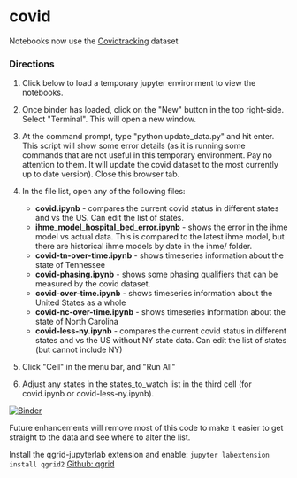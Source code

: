 # covid

Notebooks now use the [Covidtracking](https://covidtracking.com) dataset

### Directions
1.  Click below to load a temporary jupyter environment to view the notebooks.
2.  Once binder has loaded, click on the "New" button in the top right-side. Select "Terminal". This will open a new window.
3.  At the command prompt, type "python update_data.py" and hit enter. This script will show some error details (as it is running some commands that are not useful in this temporary environment. Pay no attention to them. It will update the covid dataset to the most currently up to date version). Close this browser tab.
4.  In the file list, open any of the following files:

    * **covid.ipynb** - compares the current covid status in different states and vs the US. Can edit the list of states.
    * **ihme_model_hospital_bed_error.ipynb** - shows the error in the ihme model vs actual data. This is compared to the latest ihme model, but there are historical ihme models by date in the ihme/ folder.
    * **covid-tn-over-time.ipynb** - shows timeseries information about the state of Tennessee
    * **covid-phasing.ipynb** - shows some phasing qualifiers that can be measured by the covid dataset.
    * **covid-over-time.ipynb** - shows timeseries information about the United States as a whole
    * **covid-nc-over-time.ipynb** - shows timeseries information about the state of North Carolina
    * **covid-less-ny.ipynb** - compares the current covid status in different states and vs the US without NY state data. Can edit the list of states (but cannot include NY)
    
3.  Click "Cell" in the menu bar, and "Run All"
4.  Adjust any states in the states_to_watch list in the third cell (for covid.ipynb or covid-less-ny.ipynb).

[![Binder](https://mybinder.org/badge_logo.svg)](https://mybinder.org/v2/gh/jawiv/covid.git/master)

Future enhancements will remove most of this code to make it easier to get straight to the data and see where to alter the list.


Install the qgrid-jupyterlab extension and enable:
`jupyter labextension install qgrid2`
[Github: qgrid](https://github.com/quantopian/qgrid)